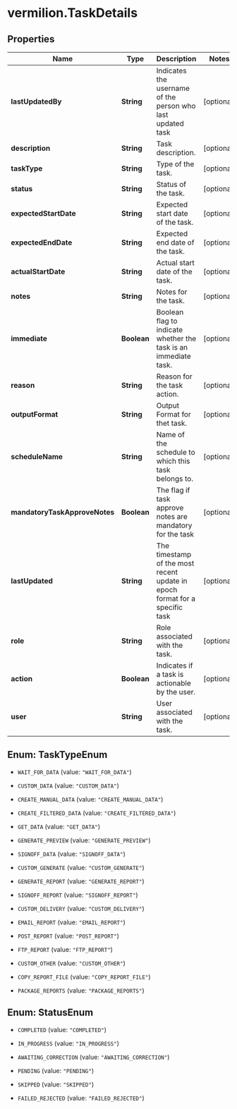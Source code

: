 # vermilion.TaskDetails

## Properties

Name | Type | Description | Notes
------------ | ------------- | ------------- | -------------
**lastUpdatedBy** | **String** | Indicates the username of the person who last updated task | [optional] 
**description** | **String** | Task description. | [optional] 
**taskType** | **String** | Type of the task. | [optional] 
**status** | **String** | Status of the task. | [optional] 
**expectedStartDate** | **String** | Expected start date of the task. | [optional] 
**expectedEndDate** | **String** | Expected end date of the task. | [optional] 
**actualStartDate** | **String** | Actual start date of the task. | [optional] 
**notes** | **String** | Notes for the task. | [optional] 
**immediate** | **Boolean** | Boolean flag to indicate whether the task is an immediate task. | [optional] 
**reason** | **String** | Reason for the task action. | [optional] 
**outputFormat** | **String** | Output Format for thet task. | [optional] 
**scheduleName** | **String** | Name of the schedule to which this task belongs to. | [optional] 
**mandatoryTaskApproveNotes** | **Boolean** | The flag if task approve notes are mandatory for the task | [optional] 
**lastUpdated** | **String** | The timestamp of the most recent update in epoch format for a specific task | [optional] 
**role** | **String** | Role associated with the task. | [optional] 
**action** | **Boolean** | Indicates if a task is actionable by the user. | [optional] 
**user** | **String** | User associated with the task. | [optional] 



## Enum: TaskTypeEnum


* `WAIT_FOR_DATA` (value: `"WAIT_FOR_DATA"`)

* `CUSTOM_DATA` (value: `"CUSTOM_DATA"`)

* `CREATE_MANUAL_DATA` (value: `"CREATE_MANUAL_DATA"`)

* `CREATE_FILTERED_DATA` (value: `"CREATE_FILTERED_DATA"`)

* `GET_DATA` (value: `"GET_DATA"`)

* `GENERATE_PREVIEW` (value: `"GENERATE_PREVIEW"`)

* `SIGNOFF_DATA` (value: `"SIGNOFF_DATA"`)

* `CUSTOM_GENERATE` (value: `"CUSTOM_GENERATE"`)

* `GENERATE_REPORT` (value: `"GENERATE_REPORT"`)

* `SIGNOFF_REPORT` (value: `"SIGNOFF_REPORT"`)

* `CUSTOM_DELIVERY` (value: `"CUSTOM_DELIVERY"`)

* `EMAIL_REPORT` (value: `"EMAIL_REPORT"`)

* `POST_REPORT` (value: `"POST_REPORT"`)

* `FTP_REPORT` (value: `"FTP_REPORT"`)

* `CUSTOM_OTHER` (value: `"CUSTOM_OTHER"`)

* `COPY_REPORT_FILE` (value: `"COPY_REPORT_FILE"`)

* `PACKAGE_REPORTS` (value: `"PACKAGE_REPORTS"`)





## Enum: StatusEnum


* `COMPLETED` (value: `"COMPLETED"`)

* `IN_PROGRESS` (value: `"IN_PROGRESS"`)

* `AWAITING_CORRECTION` (value: `"AWAITING_CORRECTION"`)

* `PENDING` (value: `"PENDING"`)

* `SKIPPED` (value: `"SKIPPED"`)

* `FAILED_REJECTED` (value: `"FAILED_REJECTED"`)




